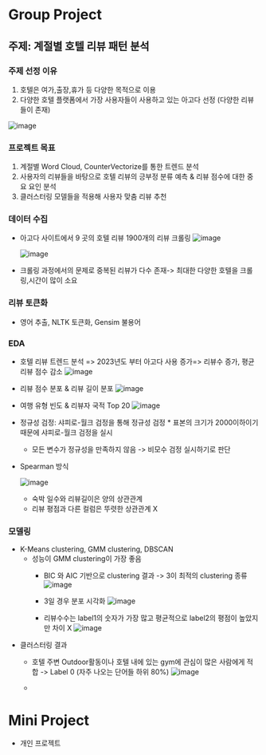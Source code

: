 
# Group Project

## 주제: 계절별 호텔 리뷰 패턴 분석
  ### 주제 선정 이유
   1. 호텔은 여가,출장,휴가 등 다양한 목적으로 이용
   2. 다양한 호텔 플랫폼에서 가장 사용자들이 사용하고 있는 아고다 선정 (다양한 리뷰들이 존재)
 
  ![image](https://github.com/user-attachments/assets/4962c882-4b94-43e0-b139-eb3309d101db)

  ### 프로젝트 목표
   1. 계절별 Word Cloud, CounterVectorize를 통한 트렌드 분석
   2. 사용자의 리뷰들을 바탕으로 호텔 리뷰의 긍부정 분류 예측 & 리뷰 점수에 대한 중요 요인 분석
   3. 클러스터링 모델들을 적용해 사용자 맞춤 리뷰 추천
  ### 데이터 수집
   * 아고다 사이트에서 9 곳의 호텔 리뷰 1900개의 리뷰 크롤링
     ![image](https://github.com/user-attachments/assets/fdc9df8e-c39d-4068-867d-9a1373ee715b)


     ![image](https://github.com/user-attachments/assets/1d4fa610-6df4-4fa4-ab93-08bde96f3e48)

   * 크롤링 과정에서의 문제로 중복된 리뷰가 다수 존재-> 최대한 다양한 호텔을 크롤링,시간이 많이 소요
 
  ### 리뷰 토큰화
   * 영어 추출, NLTK 토큰화, Gensim 불용어
  ### EDA
   * 호텔 리뷰 트렌드 분석 => 2023년도 부터 아고다 사용 증가=> 리뷰수 증가, 평균 리뷰 점수 감소
     ![image](https://github.com/user-attachments/assets/46d6393c-903e-4bc5-b6a8-388a4f79bfd4)

   * 리뷰 점수 분포 & 리뷰 길이 분포
     ![image](https://github.com/user-attachments/assets/737d9f91-95f1-4f24-a5e3-07f87d061e60)

   * 여행 유형 빈도 & 리뷰자 국적 Top 20
     ![image](https://github.com/user-attachments/assets/60dca76c-c711-4aa6-a479-484ea8a319ee)


   * 정규성 검정: 샤피로-월크 검정을 통해 정규성 검정
    * 표본의 크기가 2000이하이기 때문에 샤피로-월크 검정을 실시
     * 모든 변수가 정규성을 만족하지 않음 -> 비모수 검정 실시하기로 판단
   
   * Spearman 방식

     ![image](https://github.com/user-attachments/assets/2392396b-a9b7-41d8-b0b4-ab5aead62e3e)

      
      * 숙박 일수와 리뷰길이은 양의 상관관계
      * 리뷰 평점과 다른 컬럼은 뚜렷한 상관관계 X
  
  ### 모델링

  * K-Means clustering, GMM clustering, DBSCAN
    * 성능이 GMM clustering이 가장 좋음
      * BIC 와 AIC 기반으로 clustering 결과 -> 3이 최적의 clustering 종류
        ![image](https://github.com/user-attachments/assets/dbf44010-6821-470c-8383-e84eff22a3b9)
      * 3일 경우 분포 시각화
        ![image](https://github.com/user-attachments/assets/ad36ed0c-1a62-4ff7-855b-4e7aa46cec0d)
        
      * 리뷰수수는 label1의 숫자가 가장 많고 평균적으로 label2의 평점이 높았지만 차이 X
        ![image](https://github.com/user-attachments/assets/10dafb7a-c65f-4e53-bb25-ab5e36fbdc61)
  * 클러스터링 결과
    * 호텔 주변 Outdoor활동이나 호텔 내에 있는 gym에 관심이 많은 사람에게 적합 -> Label 0 (자주 나오는 단어들 하위 80%)
    ![image](https://github.com/user-attachments/assets/7e608b12-6491-4def-adb0-57d161f8a73c)

    *  

# Mini Project

* 개인 프로젝트


